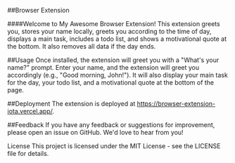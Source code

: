 ##Browser Extension


####Welcome to My Awesome Browser Extension! This extension greets you, stores your name locally, greets you according to the time of day, displays a main task, includes a todo list, and shows a motivational quote at the bottom. It also removes all data if the day ends.


##Usage
Once installed, the extension will greet you with a "What's your name?" prompt. Enter your name, and the extension will greet you accordingly (e.g., "Good morning, John!"). It will also display your main task for the day, your todo list, and a motivational quote at the bottom of the page.

##Deployment
The extension is deployed at https://browser-extension-iota.vercel.app/.

##Feedback
If you have any feedback or suggestions for improvement, please open an issue on GitHub. We'd love to hear from you!

License
This project is licensed under the MIT License - see the LICENSE file for details.
